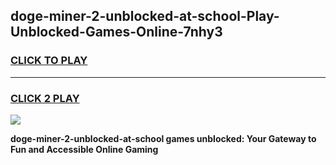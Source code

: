 
## doge-miner-2-unblocked-at-school-Play-Unblocked-Games-Online-7nhy3
<h3>
<a href="https://premium76.site?title=doge-miner-2-unblocked-at-school&ref=25A">CLICK TO PLAY</a></h3>
<hr>

<h3>
<a href="https://premium76.site?title=doge-miner-2-unblocked-at-school&ref=25A">CLICK 2 PLAY</a>
  
</h3>

<a href="https://premium76.site?title=doge-miner-2-unblocked-at-school&ref=25A"><img src="https://clearcache.store/games.png"></a>


**doge-miner-2-unblocked-at-school games unblocked: Your Gateway to Fun and Accessible Online Gaming**
